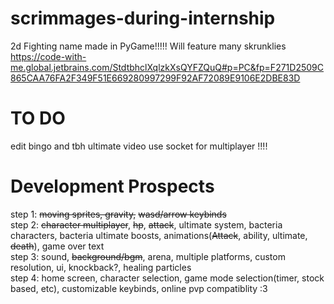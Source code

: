 # scrimmages-during-internship
2d Fighting name made in PyGame!!!!!
Will feature many skrunklies
https://code-with-me.global.jetbrains.com/StdtbhclXqlzkXsQYFZQuQ#p=PC&fp=F271D2509C865CAA76FA2F349F51E669280997299F92AF72089E9106E2DBE83D
# TO DO
edit bingo and tbh ultimate video 
use socket for multiplayer !!!!  




# Development Prospects
step 1: ~~moving sprites, gravity,~~ ~~wasd/arrow keybinds~~  
step 2: ~~character multiplayer~~, ~~hp~~, ~~attack~~, ultimate system, bacteria characters, bacteria ultimate boosts, animations(~~Attack~~, ability, ultimate, ~~death~~), game over text  
step 3: sound, ~~background/bgm~~, arena, multiple platforms, custom resolution, ui, knockback?, healing particles  
step 4: home screen, character selection, game mode selection(timer, stock based, etc), customizable keybinds, online pvp compatiblity :3
